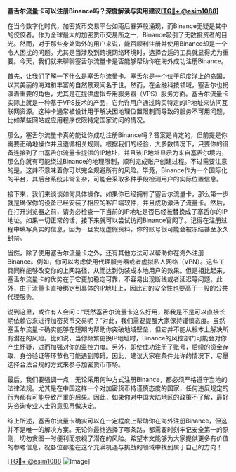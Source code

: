 **塞舌尔流量卡可以注册Binance吗？深度解读与实用建议[[TG💪+ @esim1088](https://t.me/s/esim1088)]**

在当今数字化时代，加密货币交易平台如雨后春笋般涌现，而Binance无疑是其中的佼佼者。作为全球最大的加密货币交易所之一，Binance吸引了无数投资者的目光。然而，对于那些身处海外的用户来说，能否顺利注册并使用Binance却是一个令人困扰的问题。尤其是当涉及到跨境网络环境时，选择合适的工具就显得尤为重要。今天，我们就来聊聊塞舌尔流量卡是否能够帮助你在海外成功注册Binance。

首先，让我们了解一下什么是塞舌尔流量卡。塞舌尔是一个位于印度洋上的岛国，以其美丽的海滩和丰富的自然景观闻名于世。然而，在金融科技领域，塞舌尔也扮演着重要的角色，尤其是在提供虚拟专用服务器（VPS）服务方面。塞舌尔流量卡实际上就是一种基于VPS技术的产品，它允许用户通过购买特定的IP地址来访问互联网资源。这种卡通常被设计用于解决因地理位置限制而导致的服务不可用问题，比如某些网站或应用程序仅限特定国家访问的情况。

那么，塞舌尔流量卡真的能让你成功注册Binance吗？答案是肯定的，但前提是你需要正确地操作并且遵循相关规则。根据我们的经验，大多数情况下，只要你的设备连接到了由塞舌尔流量卡提供的IP地址，并且该IP地址显示为来自塞舌尔境内，那么你就有可能绕过Binance的地理限制，顺利完成账户创建过程。不过需要注意的是，这并不意味着你可以完全规避所有的风险。毕竟，Binance作为一个国际化的平台，其后台系统非常复杂，可能会采取多种手段检测用户的实际位置信息。

接下来，我们来谈谈如何具体操作。如果你已经拥有了塞舌尔流量卡，那么第一步就是确保你的设备已经安装了相应的客户端软件，并且成功激活了流量卡。然后，在打开浏览器之前，请务必检查一下当前的IP地址是否已经被替换成了塞舌尔的IP地址。如果一切正常的话，接下来就可以尝试访问Binance官网了。记得在注册过程中填写真实的信息，因为一旦发现虚假资料，你的账号很可能会被冻结甚至永久封禁。

当然，除了使用塞舌尔流量卡之外，还有其他方法可以帮助你在海外注册Binance。例如，你可以考虑使用代理服务器或者虚拟私人网络（VPN）。这些工具同样能够改变你的上网路径，从而达到伪装成本地用户的效果。但是相比起来，塞舌尔流量卡的优势在于它更加稳定可靠，不容易出现断线或者延迟等问题。此外，由于流量卡直接绑定到具体的IP地址上，因此它的安全性也要高于一般的公共代理服务。

说到这里，或许有人会问：“既然塞舌尔流量卡这么好用，那我是不是可以直接长期依赖它来进行加密货币交易呢？”对此，我们需要提醒大家保持谨慎态度。虽然塞舌尔流量卡确实能够在短期内帮助你突破地域壁垒，但它并不能从根本上解决所有潜在的风险。比如说，当你频繁更换IP地址时，Binance的风控部门可能会对你产生怀疑，进而加强对你的监控力度。另外，即使成功注册了账号，后续的资金存取、身份验证等环节也可能遇到障碍。因此，建议大家在条件允许的情况下，尽量选择合法合规的方式来参与加密货币市场。

最后，我们要强调一点：无论采用何种方式注册Binance，都必须严格遵守当地的法律法规。尤其是在中国这样一个对加密货币持谨慎态度的国家，任何违反规定的行为都有可能导致严重的后果。因此，如果你对中国大陆地区的政策不了解，最好先咨询专业人士的意见再做决定。

综上所述，塞舌尔流量卡确实可以在一定程度上帮助你在海外注册Binance，但这并不是唯一的解决方案。无论你最终选择了哪条路，都需要时刻牢记安全第一的原则，切勿贪图一时便利而忽视了潜在的风险。希望本文能够为大家提供更多有价值的参考信息，祝各位都能在这个充满机遇与挑战的领域中找到属于自己的方向！

[[TG💪+ @esim1088](https://t.me/s/esim1088) ![Image](https://i.postimg.cc/4NQfJmqS/Snipaste-2025-05-13-00-14-12.png)]